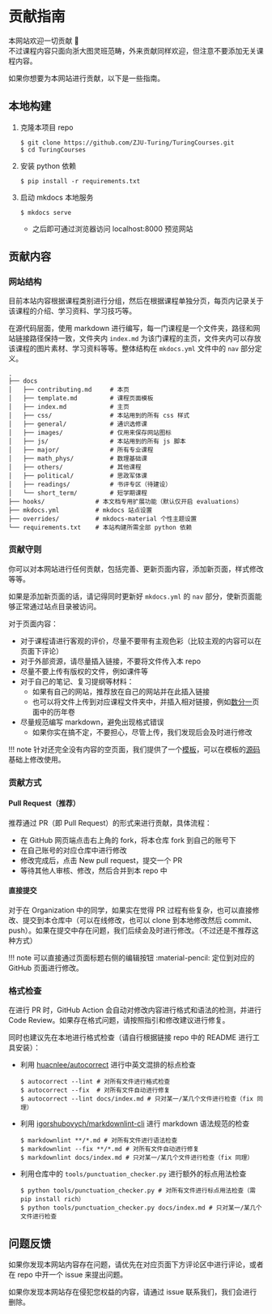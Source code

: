 # 贡献指南

本网站欢迎一切贡献 🎉  
不过课程内容只面向浙大图灵班范畴，外来贡献同样欢迎，但注意不要添加无关课程内容。

如果你想要为本网站进行贡献，以下是一些指南。

## 本地构建

1. 克隆本项目 repo

    ```shell
    $ git clone https://github.com/ZJU-Turing/TuringCourses.git
    $ cd TuringCourses
    ```

2. 安装 python 依赖

    ```shell
    $ pip install -r requirements.txt
    ```

3. 启动 mkdocs 本地服务

    ```shell
    $ mkdocs serve
    ```

    - 之后即可通过浏览器访问 localhost:8000 预览网站

## 贡献内容

### 网站结构

目前本站内容根据课程类别进行分组，然后在根据课程单独分页，每页内记录关于该课程的介绍、学习资料、学习技巧等。

在源代码层面，使用 markdown 进行编写，每一门课程是一个文件夹，路径和网站链接路径保持一致，文件夹内 `index.md` 为该门课程的主页，文件夹内可以存放该课程的图片素材、学习资料等等。整体结构在 `mkdocs.yml` 文件中的 `nav` 部分定义。

```text
.
├── docs
│   ├── contributing.md     # 本页
│   ├── template.md         # 课程页面模板
│   ├── index.md            # 主页
│   ├── css/                # 本站用到的所有 css 样式
│   ├── general/            # 通识选修课
│   ├── images/             # 仅用来保存网站图标
│   ├── js/                 # 本站用到的所有 js 脚本
│   ├── major/              # 所有专业课程
│   ├── math_phys/          # 数理基础课
│   ├── others/             # 其他课程
│   ├── political/          # 思政军体课
│   ├── readings/           # 书评专区（待建设）
│   └── short_term/         # 短学期课程
├── hooks/              # 本文档专用扩展功能（默认仅开启 evaluations）
├── mkdocs.yml          # mkdocs 站点设置
├── overrides/          # mkdocs-material 个性主题设置
└── requirements.txt    # 本站构建所需全部 python 依赖
```

### 贡献守则

你可以对本网站进行任何贡献，包括完善、更新页面内容，添加新页面，样式修改等等。

如果是添加新页面的话，请记得同时更新好 `mkdocs.yml` 的 `nav` 部分，使新页面能够正常通过站点目录被访问。

对于页面内容：

- 对于课程请进行客观的评价，尽量不要带有主观色彩（比较主观的内容可以在页面下评论）
- 对于外部资源，请尽量插入链接，不要将文件传入本 repo
- 尽量不要上传有版权的文件，例如课件等
- 对于自己的笔记、复习提纲等材料：
    - 如果有自己的网站，推荐放在自己的网站并在此插入链接
    - 也可以将文件上传到对应课程文件夹中，并插入相对链接，例如[数分一](math_phys/math_analysis1/index.md)页面中的历年卷
- 尽量规范编写 markdown，避免出现格式错误
    - 如果你实在搞不定，不要担心，尽管上传，我们发现后会及时进行修改

!!! note
    针对还完全没有内容的空页面，我们提供了一个[模板](template.md)，可以在模板的[源码](https://github.com/ZJU-Turing/TuringCourses/blob/master/docs/template.md?plain=1)基础上修改使用。

### 贡献方式

#### Pull Request（推荐）

推荐通过 PR（即 Pull Request）的形式来进行贡献，具体流程：

- 在 GitHub 网页端点击右上角的 fork，将本仓库 fork 到自己的账号下
- 在自己账号的对应仓库中进行修改
- 修改完成后，点击 New pull request，提交一个 PR
- 等待其他人审核、修改，然后合并到本 repo 中

#### 直接提交

对于在 Organization 中的同学，如果实在觉得 PR 过程有些复杂，也可以直接修改、提交到本仓库中（可以在线修改，也可以 clone 到本地修改然后 commit、push）。如果在提交中存在问题，我们后续会及时进行修改。（不过还是不推荐这种方式）

!!! note
    可以直接通过页面标题右侧的编辑按钮 :material-pencil: 定位到对应的 GitHub 页面进行修改。

### 格式检查

在进行 PR 时，GitHub Action 会自动对修改内容进行格式和语法的检测，并进行 Code Review。如果存在格式问题，请按照指引和修改建议进行修复。

同时也建议先在本地进行格式检查（请自行根据链接 repo 中的 README 进行工具安装）：

- 利用 [huacnlee/autocorrect](https://github.com/huacnlee/autocorrect/) 进行中英文混排的标点检查

    ```shell
    $ autocorrect --lint # 对所有文件进行格式检查
    $ autocorrect --fix  # 对所有文件自动进行修复
    $ autocorrect --lint docs/index.md # 只对某一/某几个文件进行检查（fix 同理）
    ```

- 利用 [igorshubovych/markdownlint-cli](https://github.com/igorshubovych/markdownlint-cli) 进行 markdown 语法规范的检查

    ```shell
    $ markdownlint **/*.md # 对所有文件进行语法检查
    $ markdownlint --fix **/*.md # 对所有文件自动进行修复
    $ markdownlint docs/index.md # 只对某一/某几个文件进行检查（fix 同理）
    ```

- 利用仓库中的 `tools/punctuation_checker.py` 进行额外的标点用法检查

    ```shell
    $ python tools/punctuation_checker.py # 对所有文件进行标点用法检查（需 pip install rich）
    $ python tools/punctuation_checker.py docs/index.md # 只对某一/某几个文件进行检查
    ```

## 问题反馈

如果你发现本网站内容存在问题，请优先在对应页面下方评论区中进行评论，或者在 repo 中开一个 issue 来提出问题。

如果你发现本网站存在侵犯您权益的内容，请通过 issue 联系我们，我们会进行删除。
